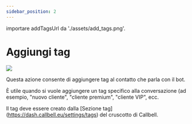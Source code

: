 ```yaml
---
sidebar_position: 2
---
```


importare addTagsUrl da './assets/add_tags.png'.

# Aggiungi tag

<img src={addTagsUrl} width={180} />

Questa azione consente di aggiungere tag al contatto che parla con il bot.

È utile quando si vuole aggiungere un tag specifico alla conversazione (ad esempio, "nuovo cliente", "cliente premium", "cliente VIP", ecc.

Il tag deve essere creato dalla [Sezione tag] (https://dash.callbell.eu/settings/tags) del cruscotto di Callbell.